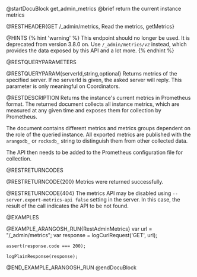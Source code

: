 
@startDocuBlock get_admin_metrics
@brief return the current instance metrics

@RESTHEADER{GET /_admin/metrics, Read the metrics, getMetrics}

@HINTS
{% hint 'warning' %}
This endpoint should no longer be used. It is deprecated from version 3.8.0 on.
Use `/_admin/metrics/v2` instead, which provides the data exposed by this API
and a lot more.
{% endhint %}

@RESTQUERYPARAMETERS

@RESTQUERYPARAM{serverId,string,optional}
Returns metrics of the specified server. If no serverId is given, the asked 
server will reply. This parameter is only meaningful on Coordinators.

@RESTDESCRIPTION
Returns the instance's current metrics in Prometheus format. The
returned document collects all instance metrics, which are measured
at any given time and exposes them for collection by Prometheus.

The document contains different metrics and metrics groups dependent
on the role of the queried instance. All exported metrics are
published with the `arangodb_` or `rocksdb_` string to distinguish
them from other collected data. 

The API then needs to be added to the Prometheus configuration file
for collection.

@RESTRETURNCODES

@RESTRETURNCODE{200}
Metrics were returned successfully.

@RESTRETURNCODE{404}
The metrics API may be disabled using `--server.export-metrics-api false`
setting in the server. In this case, the result of the call indicates the API
to be not found.

@EXAMPLES

@EXAMPLE_ARANGOSH_RUN{RestAdminMetrics}
    var url = "/_admin/metrics";
    var response = logCurlRequest('GET', url);

    assert(response.code === 200);

    logPlainResponse(response);
@END_EXAMPLE_ARANGOSH_RUN
@endDocuBlock
